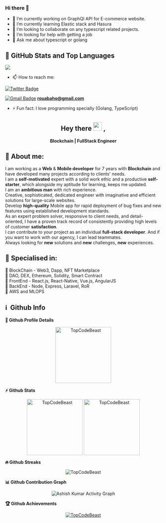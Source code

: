 ### Hi there 👋
- 🔭 I’m currently working on GraphQl API for E-commerce website.
- 🌱 I’m currently learning Elastic stack and Hasura
- 👯 I’m looking to collaborate on any typescript related projects.
- 🤔 I’m looking for help with getting a job 
- 💬 Ask me about typescript or golang

## 📌 GitHub Stats and Top Languages

<p float="center">
  <img  src="https://github-readme-stats.vercel.app/api?username=oussamarouabah&show_icons=true&theme=dark&count_private=true&hide=contribs,issue" />
<!--   <img  src="https://github-readme-stats.vercel.app/api/top-langs/?username=rouabahoussama&layout=compact&theme=dark" /> -->
</p>

- 📫 How to reach me:

[![Twitter Badge](https://img.shields.io/badge/rouabah_oussama%20on%20twitter-blue?style=for-the-badge&logo=twitter)](https://twitter.com/oussamarouabah_) 

[![Gmail Badge](https://img.shields.io/badge/rouabah_oussama%20on%20gmail-red?style=for-the-badge&logo=gmail)]() <b>rouabaho@gmail.com</b>


- ⚡ Fun fact: I love programming specially (Golang, TypeScript)

<h2 align="center">
  Hey there <img src="https://media.giphy.com/media/hvRJCLFzcasrR4ia7z/giphy.gif" width="28"> ,
   <!-- I'm <a href="">Tony Robin</a>!  -->
</h2>

<h4 align='center'>
  Blockchain | FullStack Engineer
</h4>

<!-- <p align="center">
  <a href="https://www.youtube.com/c/DevProTips?sub_confirmation=1">
    </a>
     <a href="https://github.com/corasphinx">
    <img alt="followers" title="Follow me on Github" src="https://img.shields.io/github/followers/corasphinx?color=236ad3&labelColor=1155ba&style=for-the-badge&logo=github&label=Follow"/></a>
    </p> -->

## 🧑 About me:

<p>
I am working as a <b>Web</b> & <b>Mobile developer</b> for 7 years with <b>Blockchain</b> and have developed many projects according to clients' needs.<br>
I am a <b>self-motivated</b> expert with a solid work ethic and a productive <b>self-starter</b>, which alongside my aptitude for learning, keeps me updated. <br>
I am an <b>ambitious man</b> with rich experience.<br>
Creative, sophisticated, dedicated engineer with imaginative and efficient solutions for large-scale websites.<br>
Develop <b>high-quality</b> Mobile app for rapid deployment of bug fixes and new features using established development standards.<br>
As an expert problem solver, responsive to client needs, and detail-oriented, I have a proven track record of consistently providing high levels of customer <b>satisfaction</b>.<br>
I can contribute to your project as an individual <b>full-stack developer</b>. And if you want to work with our agency, I can lead teammates.<br>
Always looking for <b>new</b> solutions and <b>new</b> challenges, <b>new</b> experiences.<br>
</p>

<h2>🥇 Specialised in:</h2>
<p>🔸 BlockChain - Web3, Dapp, NFT Marketplace
  <br>🔸 DAO, DEX, Ethereum, Solidity, Smart Contract
<br>🔸 FrontEnd - React.js, React-Native, Vue.js, AngularJS
<br>🔸 BackEnd - Node, Express, Laravel, RoR
<br>🔸 AWS and MLOPS
<p>

<h2>ℹ️ &nbsp;Github Info</h2>
	
  <summary><b>🔎 Github Profile Details</b></summary>
<p align="center"><img height="180em" src="https://github-profile-summary-cards.vercel.app/api/cards/profile-details?username=TopCodeBeast&theme=github_dark" alt="TopCodeBeast" align = "center"/></p>

  <summary><b>⚡ Github Stats</b></summary>
<p align="center"><img height="180em" src="https://github-readme-stats.vercel.app/api?username=TopCodeBeast&hide_border=true&count_private=true&show_icons=true&theme=radical" alt="TopCodeBeast" align = "center"/>
<img height="180em" src="https://github-readme-stats.vercel.app/api/top-langs?username=TopCodeBeast&show_icons=true&locale=en&layout=compact&hide_border=true&theme=radical" alt="TopCodeBeast" align = "center"/></p>

 <summary><b>🔥 Github Streaks</b></summary>
<p align="center"><img src="https://github-readme-streak-stats.herokuapp.com/?user=TopCodeBeast&theme=black-ice&hide_border=true&stroke=0000&background=0D1117&ring=e05397&fire=e05397&currStreakLabel=e05397" alt="TopCodeBeast" /></p>

<summary><b>📊 Github Contribution Graph</b></summary>
<p align="center"<a href="#"><img alt="Ashish Kumar Activity Graph" src="https://activity-graph.herokuapp.com/graph?username=TopCodeBeast&bg_color=0D1117&color=e05397&line=e05397&point=FFFFFF&hide_border=true&" /></a></p>
<!-- </details>
<details>    -->
 <summary><b>🏆 Github Achievements</b></summary>
<p align="center"> <a href="https://github.com/TopCodeBeast"><img src="https://github-profile-trophy.vercel.app/?username=TopCodeBeast&margin-w=5&theme=radical" alt="TopCodeBeast" /></a> </p>

<br>



